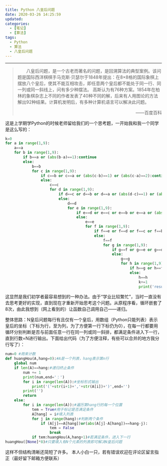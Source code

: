 ```yaml
---
title: Python 八皇后问题
date: 2020-03-26 14:25:59
updated:
categories:
  - [笔记]
  - [算法]
tags:
  - Python
  - 算法
  - 八皇后问题
---
```


---
> &emsp;&emsp;八皇后问题，是一个古老而著名的问题，是回溯算法的典型案例。该问题是国际西洋棋棋手马克斯·贝瑟尔于1848年提出：在8×8格的国际象棋上摆放八个皇后，使其不能互相攻击，即任意两个皇后都不能处于同一行、同一列或同一斜线上，问有多少种摆法。 高斯认为有76种方案。1854年在柏林的象棋杂志上不同的作者发表了40种不同的解，后来有人用图论的方法解出92种结果。计算机发明后，有多种计算机语言可以解决此问题。<p align="right">——百度百科</p>

<!-- more -->

这是上学期学Python的时候老师留给我们的一个思考题，一开始我和我一个同学是这么写的：
```python
k=0
for a in range(1,9):
    a==a
    for b in range(1,9):
        if b==a or (abs(b-a)==1):continue
        else:
            b==b
            for c in range(1,9):
                if c==b or c==a or (abs(c-b)==1) or (abs(c-a)==2):continue
                else:
                    c==c
                    for d in range(1,9):
                        if d==c or d==b or d==a or (abs(d-c)==1) or (abs(d-b)==2) or (abs(d-a)==3):continue
                        else:
                            d==d
                            for e in range(1,9):
                                if e==d or e==c or e==b or e==a or (abs(e-d)==1) or (abs(e-c)==2) or (abs(e-b)==3) or (abs(e-a)==4):continue
                                else:
                                    e==e
                                    for f in range(1,9):
                                        if f==e or f==d or f==c or f==b or f==a or (abs(f-e)==1) or (abs(f-d)==2) or (abs(f-c)==3) or (abs(f-b)==4) or (abs(f-a)==5):continue
                                        else:
                                            f==f
                                            for g in range(1,9):
                                                if g==f or g==e or g==d or g==c or g==b or g==a or (abs(g-f)==1) or (abs(g-e)==2) or (abs( g-d)==3) or (abs(g-c)==4) or (abs(g-b)==5) or (abs(g-a)==6):continue
                                                else:
                                                    g==g
                                                    for h in range(1,9):
                                                        if h==g or h==f or h==e or h==d or h==c or h==b or h==a or (abs(h-g)==1) or (abs(h-f)==2)  or (abs(h-e)==3) or (abs(h-d)==4) or (abs(h-c)==5) or (abs(h-b)== 6) or (abs(h-a)==7):continue
                                                        else:
                                                            h==h
                                                            k+=1
                                                            print('result',k,':','(1,',a,'),(2,',b,'),(3,',c,'),(4,',d,'),(5,',e,'),(6,',f,'),(7,',g,'),(8,',h,')')

```
这显然是我们初学者最容易想到的一种办法。由于“学业比较繁忙”，当时一直没有去思考更好的实现，直到现在才重新开始思考这个问题。从原程序看，循环嵌套了8次，由此我想到（网上看到的）让函数自己调用自己——递归。

整体思路：N皇后问题每行有且仅有一个皇后，用数组（Python只能列表）表示皇后的坐标（下标为行，至为列，为了方便第一行下标仍为0），在每一行都要用循环分别判断是否与前面任意一行在同一列或同一斜排，都满足条件进入下一行，直到行数=N进行输出。下面给出代码（为了方便注释，有些可以合并的地方我分行写了）：
```python
num=0 #用来计数
def huangHou(A,hang=0):#A是一个列表，hang表示第n行
    global num
    if len(A)==hang:#递归终止条件
        num += 1
        print(num,end='：')
        for i in range(len(A)):#坐标形式输出
            print('('+str(i+1)+','+str(A[i])+')',end='')
        print('')
        return
    else:
        for i in range(len(A)):#遍历第hang行的每一个位置
            tem = True#用于标记是否满足条件
            A[hang] = i#填入列表
            for j in range(hang):#判断两个条件
                if (A[j]==A[hang])or(abs(A[j]-A[hang])==hang-j):
                    tem = False
                    break
            if tem:huangHou(A,hang+1)#若满足条件，进入下一行
huangHou([None]*8)#只要填入有N个元素的列表即可解决N皇后问题

```
这样不但结构清晰还简短了许多。
本人小白一只，若有错误欢迎在评论区留言指正（最好留下邮箱方便联系）
